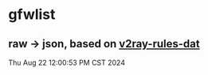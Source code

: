 # gfwlist
## raw -> json, based on [v2ray-rules-dat](https://github.com/Loyalsoldier/v2ray-rules-dat)
Thu Aug 22 12:00:53 PM CST 2024


